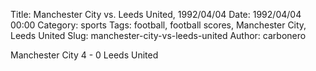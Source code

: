 Title: Manchester City vs. Leeds United, 1992/04/04
Date: 1992/04/04 00:00
Category: sports
Tags: football, football scores, Manchester City, Leeds United
Slug: manchester-city-vs-leeds-united
Author: carbonero


Manchester City 4 - 0 Leeds United
